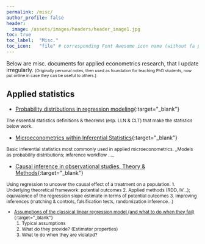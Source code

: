 ```yaml
---
permalink: /misc/
author_profile: false
header:
  image: /assets/images/headers/header_image1.jpg
toc: true
toc_label: 	"Misc."
toc_icon: 	"file" # corresponding Font Awesome icon name (without fa prefix)
---
```


Below are misc. documents for applied econometrics research, that I update irregularly.
<span style="font-size:0.75em;">
    (Originally personal notes, then used as foundation for teaching PhD students, now put online in case they can be useful to others.)
</span>  

## Applied statistics
- [Probability distributions in regression modeling](../docs/proba_theory.pdf){:target="\_blank"}
<span style="font-size:0.85em;">
The essential statistics definitions & theorems (esp. LLN & CLT) that make the statistics below work.
</span>  

- [Microeconometrics within Inferential Statistics](../docs/microeconometrics.pdf){:target="\_blank"}
<span style="font-size:0.85em;">
Basic inferential statistics most commonly used in applied microeconometrics. _Models as probability distributions; inference workflow ..._
</span>  
      
- [Causal inference in observational studies, Theory & Methods](../docs/causal_inference.pdf){:target="\_blank"}
<span style="font-size:0.85em;">
Using regression to uncover the causal effect of a treatment on a population.  
    1. Underlying theoretical framework: potential outcomes
    2. Applied methods (RDD, IV...); equivalence of the regression slope estimate in terms of potential outcomes
    3. Improving inferences (matching & controls, falsification tests, randomization inference...)
  
- [Assumptions of the classical linear regression model (and what to do when they fail)](../docs/CLRM&estimators.pdf){:target="\_blank"}
    1. Typical assumptions
    2. What do they provide? (Estimator properties)
    3. What to do when they are violated?
